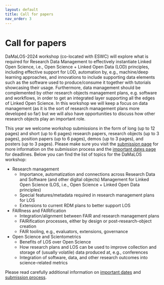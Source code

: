```yaml
---
layout: default
title: Call for papers
nav_order: 3
---
```


# Call for papers

DaMaLOS-2024 workshop (co-located with ESWC) will explore what is required for Research Data Management to effectively instantiate Linked Open Science, i.e., Open Science + Linked Open Data (LOD) principles, including effective support for LOD, automation by, e.g., machine/deep learning approaches, and innovations to include supporting data elements such as the software used to produce/consume it together with tutorials showcasing their usage. Furthermore, data management should be complemented by other research objects management plans, e.g. software and workflows, in order to get an integrated layer supporting all the edges of Linked Open Science. In this workshop we will keep a focus on data management (as it is the sort of research management plans more developed so far) but we will also have opportunities to discuss how other research objects play an important role.

This year we welcome workshop submissions in the form of long (up to 12 pages) and short (up to 6 pages) research papers, research objects (up to 3 pages), position papers (up to 6 pages), demos (up to 3 pages), and posters (up to 3 pages). Please make sure you visit the [submission page](./submission) for more information on the submission process and the [important dates page](./dates) for deadlines. Below you can find the list of topics for the DaMaLOS workshop:

* Research management
  * Importance, automatization and connections across Research Data and Software (and other digital objects) Management for Linked Open Science (LOS,  i.e., Open Science + Linked Open Data principles)
  * Special features/metadata required in research management plans for LOS
  * Extensions to current RDM plans to better support LOS
* FAIRness and FAIRification
  * Integration/alignment between FAIR and research management plans
  * FAIRification processes, either by design or post-research-object creation
  * FAIR tooling, e.g., evaluators, extensions, governance
* Open Science and Scientometrics
  * Benefits of LOS over Open Science
  * How research plans and LOS can be used to improve collection and storage of (usually volatile) data produced at, e.g., conferences
  * Integration of software, data, and other research outcomes into science-related metrics


Please read carefully additional information on [important dates](./dates) and [submission process](./submission).